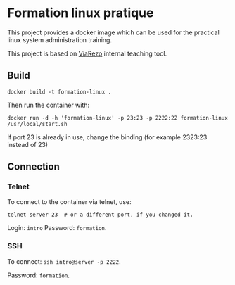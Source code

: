 # Formation linux pratique

This project provides a docker image which can be used for the practical linux system administration training.

This project is based on [ViaRezo](https://viarezo.fr) internal teaching tool. 

## Build

```
docker build -t formation-linux .
```

Then run the container with:
```
docker run -d -h 'formation-linux' -p 23:23 -p 2222:22 formation-linux /usr/local/start.sh
```

If port 23 is already in use, change the binding (for example 2323:23 instead of 23)
## Connection
### Telnet
To connect to the container via telnet, use:

```
telnet server 23  # or a different port, if you changed it.
```

Login: `intro`
Password: `formation`.


### SSH
To connect: `ssh intro@server -p 2222`.

Password: `formation`.
